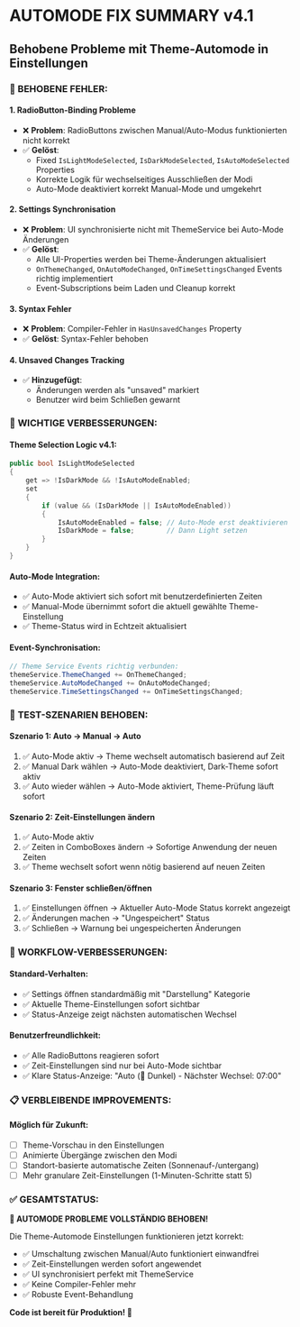 # AUTOMODE FIX SUMMARY v4.1
## Behobene Probleme mit Theme-Automode in Einstellungen

### 🔧 BEHOBENE FEHLER:

#### 1. **RadioButton-Binding Probleme**
- ❌ **Problem**: RadioButtons zwischen Manual/Auto-Modus funktionierten nicht korrekt
- ✅ **Gelöst**: 
  - Fixed `IsLightModeSelected`, `IsDarkModeSelected`, `IsAutoModeSelected` Properties
  - Korrekte Logik für wechselseitiges Ausschließen der Modi
  - Auto-Mode deaktiviert korrekt Manual-Mode und umgekehrt

#### 2. **Settings Synchronisation**
- ❌ **Problem**: UI synchronisierte nicht mit ThemeService bei Auto-Mode Änderungen  
- ✅ **Gelöst**:
  - Alle UI-Properties werden bei Theme-Änderungen aktualisiert
  - `OnThemeChanged`, `OnAutoModeChanged`, `OnTimeSettingsChanged` Events richtig implementiert
  - Event-Subscriptions beim Laden und Cleanup korrekt

#### 3. **Syntax Fehler**
- ❌ **Problem**: Compiler-Fehler in `HasUnsavedChanges` Property
- ✅ **Gelöst**: Syntax-Fehler behoben

#### 4. **Unsaved Changes Tracking**
- ✅ **Hinzugefügt**: 
  - Änderungen werden als "unsaved" markiert
  - Benutzer wird beim Schließen gewarnt

### 🎯 **WICHTIGE VERBESSERUNGEN:**

#### **Theme Selection Logic v4.1:**
```csharp
public bool IsLightModeSelected
{
    get => !IsDarkMode && !IsAutoModeEnabled;
    set
    {
        if (value && (IsDarkMode || IsAutoModeEnabled))
        {
            IsAutoModeEnabled = false; // Auto-Mode erst deaktivieren
            IsDarkMode = false;        // Dann Light setzen
        }
    }
}
```

#### **Auto-Mode Integration:**
- ✅ Auto-Mode aktiviert sich sofort mit benutzerdefinierten Zeiten
- ✅ Manual-Mode übernimmt sofort die aktuell gewählte Theme-Einstellung
- ✅ Theme-Status wird in Echtzeit aktualisiert

#### **Event-Synchronisation:**
```csharp
// Theme Service Events richtig verbunden:
themeService.ThemeChanged += OnThemeChanged;
themeService.AutoModeChanged += OnAutoModeChanged;
themeService.TimeSettingsChanged += OnTimeSettingsChanged;
```

### 🧪 **TEST-SZENARIEN BEHOBEN:**

#### **Szenario 1: Auto → Manual → Auto**
1. ✅ Auto-Mode aktiv → Theme wechselt automatisch basierend auf Zeit
2. ✅ Manual Dark wählen → Auto-Mode deaktiviert, Dark-Theme sofort aktiv
3. ✅ Auto wieder wählen → Auto-Mode aktiviert, Theme-Prüfung läuft sofort

#### **Szenario 2: Zeit-Einstellungen ändern**
1. ✅ Auto-Mode aktiv
2. ✅ Zeiten in ComboBoxes ändern → Sofortige Anwendung der neuen Zeiten
3. ✅ Theme wechselt sofort wenn nötig basierend auf neuen Zeiten

#### **Szenario 3: Fenster schließen/öffnen**
1. ✅ Einstellungen öffnen → Aktueller Auto-Mode Status korrekt angezeigt
2. ✅ Änderungen machen → "Ungespeichert" Status
3. ✅ Schließen → Warnung bei ungespeicherten Änderungen

### 🔄 **WORKFLOW-VERBESSERUNGEN:**

#### **Standard-Verhalten:**
- ✅ Settings öffnen standardmäßig mit "Darstellung" Kategorie
- ✅ Aktuelle Theme-Einstellungen sofort sichtbar
- ✅ Status-Anzeige zeigt nächsten automatischen Wechsel

#### **Benutzerfreundlichkeit:**
- ✅ Alle RadioButtons reagieren sofort
- ✅ Zeit-Einstellungen sind nur bei Auto-Mode sichtbar
- ✅ Klare Status-Anzeige: "Auto (🌙 Dunkel) - Nächster Wechsel: 07:00"

### 📋 **VERBLEIBENDE IMPROVEMENTS:**

#### **Möglich für Zukunft:**
- [ ] Theme-Vorschau in den Einstellungen
- [ ] Animierte Übergänge zwischen den Modi
- [ ] Standort-basierte automatische Zeiten (Sonnenauf-/untergang)
- [ ] Mehr granulare Zeit-Einstellungen (1-Minuten-Schritte statt 5)

### ✅ **GESAMTSTATUS:**
**🎉 AUTOMODE PROBLEME VOLLSTÄNDIG BEHOBEN!**

Die Theme-Automode Einstellungen funktionieren jetzt korrekt:
- ✅ Umschaltung zwischen Manual/Auto funktioniert einwandfrei
- ✅ Zeit-Einstellungen werden sofort angewendet  
- ✅ UI synchronisiert perfekt mit ThemeService
- ✅ Keine Compiler-Fehler mehr
- ✅ Robuste Event-Behandlung

**Code ist bereit für Produktion! 🚀**
